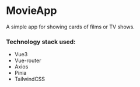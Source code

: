 
# MovieApp

A simple app for showing cards of films or TV shows.

### Technology stack used:

* Vue3
* Vue-router
* Axios
* Pinia
* TailwindCSS
